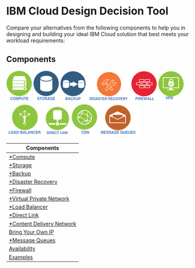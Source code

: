# IBM Cloud Design Decision Tool

Compare your alternatives from the following components to help you in designing and building your ideal IBM Cloud solution that best meets your workload requirements:

## Components

[![Compute](/images/compute_icon.png)](compute.md)
[![Storage](/images/storage_icon.png)](storage.md) 
[![Backup](/images/backup_icon.png)](backup.md) 
[![Disaster Recovery](/images/disaster_recovery_icon.png)](disaster_recovery.md) 
[![Firewall](/images/firewall_icon.png)](firewall.md)
[![VPN](/images/vpn_icon.png)](vpn.md)
[![Load Balancer](/images/load_balancer_icon.png)](load_balancer.md)
[![Direct Link](/images/direct_link_icon.png)](direct_link.md)
[![CDN](/images/cdn_icon.png)](cdn.md)
[![Message Queues](/images/message_queues_icon.png)](message_queues.md)

| Components |
| --- |
| [*Compute](compute.md) | 
| [*Storage](storage.md) | 
| [*Backup](backup.md) | 
| [*Disaster Recovery](disaster_recovery.md) | 
| [*Firewall](firewall.md) | 
| [*Virtual Private Network](vpn.md) | 
| [*Load Balancer](load_balancer.md) | 
| [*Direct Link](direct_link.md) | 
| [*Content Delivery Network](cdn.md) | 
| [Bring Your Own IP](byoip.md) | 
| [*Message Queues](message_queues.md) | 
| [Availability](availability.md) | 
| [Examples](examples.md) | 

